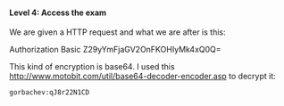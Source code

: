 #### Level 4: Access the exam

We are given a HTTP request and what we are after is this:

Authorization Basic Z29yYmFjaGV2OnFKOHIyMk4xQ0Q=

This kind of encryption is base64. I used this http://www.motobit.com/util/base64-decoder-encoder.asp to decrypt it:

```gorbachev:qJ8r22N1CD```